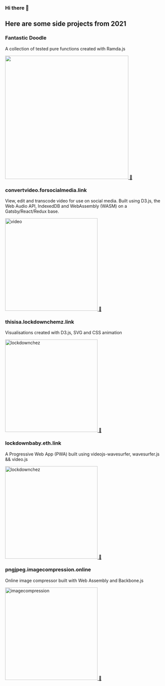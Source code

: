 ### Hi there 👋
## Here are some side projects from 2021

### Fantastic Doodle

A collection of tested pure functions created with Ramda.js

<a href="https://github.com/TCotton/fantastic-doodle"><img src="https://d2eip9sf3oo6c2.cloudfront.net/tags/images/000/000/943/landscape/ramda.png" width="400" alt="" /> 🔗</a>

### convertvideo.forsocialmedia.link

View, edit and transcode video for use on social media. 
Built using D3.js, the Web Audio API, IndexedDB and WebAssembly (WASM) on a Gatsby/React/Redux base.

<a href="https://convertvideo.forsocialmedia.link/"><img src="https://convertvideo.forsocialmedia.link/logos/convert-video.gif" alt="video" width="300"> 🔗</a>

### thisisa.lockdownchemz.link

Visualisations created with D3.js, SVG and CSS animation

<a href="https://thisisa.lockdownchemz.link/"><img src="https://bdec31521c28f58d04a0-f919f4c862fd2770d5d9ff992baca219.ssl.cf3.rackcdn.com/chemz.gif" alt="lockdownchez" width="300"> 🔗</a>

### lockdownbaby.eth.link

A Progressive Web App (PWA) built using videojs-wavesurfer, wavesurfer.js && video.js

<a href="https://lockdownbaby.eth.link/"><img src="https://bdec31521c28f58d04a0-f919f4c862fd2770d5d9ff992baca219.ssl.cf3.rackcdn.com/lockdownbabylogo.gif" alt="lockdownchez" width="300"> 🔗</a>

### pngjpeg.imagecompression.online

Online image compressor built with Web Assembly and Backbone.js

<a href="https://pngjpeg.imagecompression.online/"><img src="https://bdec31521c28f58d04a0-f919f4c862fd2770d5d9ff992baca219.ssl.cf3.rackcdn.com/localhost_1234_.png" alt="imagecompression" width="300"> 🔗</a>

<!--
**TCotton/TCotton** is a ✨ _special_ ✨ repository because its `README.md` (this file) appears on your GitHub profile.

Here are some ideas to get you started:

- 🔭 I’m currently working on ...
- 🌱 I’m currently learning ...
- 👯 I’m looking to collaborate on ...
- 🤔 I’m looking for help with ...
- 💬 Ask me about ...
- 📫 How to reach me: ...
- 😄 Pronouns: ...
- ⚡ Fun fact: ...
-->
